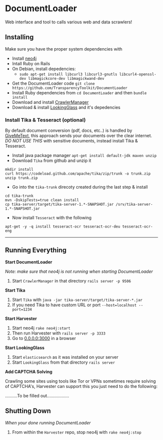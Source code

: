 DocumentLoader
==============

Web interface and tool to calls various web and data scrawlers!

## Installing

Make sure you have the proper system dependencies with

- Install [neo4j](http://debian.neo4j.org)
- Intall Ruby on Rails
- On Debian, install depedencies:
  - `sudo apt-get install libcurl3 libcurl3-gnutls libcurl4-openssl-dev libmagickcore-dev libmagickwand-dev`
- Get the DocumentLoader code `git clone https://github.com/TransparencyToolkit/DocumentLoader`
- Install Ruby dependencies from `cd DocumentLoader` and then `bundle install`
- Download and install [CrawlerManager](https://github.com/TransparencyToolkit/CrawlerManager)
- Download & install [LookingGlass](https://github.com/TransparencyToolkit/LookingGlass) and it's depedencies


### Install Tika & Tesseract (optional)

By default document conversion (pdf, docs, etc..) is handled by [GiveMeText](http://givemetext.okfnlabs.org), this approach sends your documents over the clear internet. 
*DO NOT USE THIS* with sensitive documents, instead install Tika & Tesseract.

- Install java package manager `apt-get install default-jdk maven unzip`
- Download `Tika` from github and unzip it

```
mkdir install
curl https://codeload.github.com/apache/tika/zip/trunk -o trunk.zip
unzip trunk.zip
```

- Go into the `tika-trunk` direcoty created during the last step & install

```
cd tika-trunk
mvn -DskipTests=true clean install
cp tika-server/target/tika-server-1.*-SNAPSHOT.jar /srv/tika-server-1.*-SNAPSHOT.jar
```

- Now install `Tesseract` with the following

```
apt-get -y -q install tesseract-ocr tesseract-ocr-deu tesseract-ocr-eng
```

---


## Running Everything


**Start DocumentLoader**

*Note: make sure that neo4j is not running when starting DocumentLoader*

1. Start `CrawlerManager` in that directory `rails server -p 9506`

**Start Tika**

1. Start `Tika` with `java -jar tika-server/target/tika-server-*.jar` 
2. If you need Tika to have custom URL or port  `--host=localhost --port=1234`

**Start Harvester**

1. Start neo4j `rake neo4j:start`
2. Then run Harvester with `rails server -p 3333`
3. Go to [0.0.0.0:3000](http://0.0.0.0:3333) in a browser

**Start LookingGlass**

1. Start `elasticsearch` as it was installed on your server
2. Start `LookingGlass` from that directory `rails server`

**Add CAPTCHA Solving**

Crawling some sites using tools like Tor or VPNs sometimes require solving of
CAPTCHA's, Harvester can support this you just need to do the following:

..........To be filled out..................

## Shutting Down

*When your done running DocumentLoader*

1. From within the `Harvester` repo, stop neo4j with `rake neo4j:stop`
